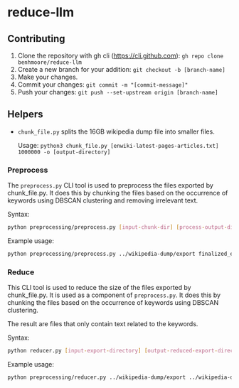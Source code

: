 # reduce-llm

## Contributing

1. Clone the repository with gh cli (https://cli.github.com):
   `gh repo clone benhmoore/reduce-llm`
2. Create a new branch for your addition:
   `git checkout -b [branch-name]`
3. Make your changes.
4. Commit your changes:
   `git commit -m "[commit-message]"`
5. Push your changes:
   `git push --set-upstream origin [branch-name]`

## Helpers

- `chunk_file.py` splits the 16GB wikipedia dump file into smaller files.

  Usage: `python3 chunk_file.py [enwiki-latest-pages-articles.txt] 1000000 -o [output-directory]`

### Preprocess

The `preprocess.py` CLI tool is used to preprocess the files exported by chunk_file.py. It does this by chunking the files based on the occurrence of keywords using DBSCAN clustering and removing irrelevant text.

Syntax:

```bash
python preprocessing/preprocess.py [input-chunk-dir] [process-output-dir] [keywords-file.json]
```

Example usage:

```bash
python preprocessing/preprocess.py ../wikipedia-dump/export finalized_exports preprocessor_keywords.json
```

### Reduce

This CLI tool is used to reduce the size of the files exported by chunk_file.py. It is used as a component of `preprocess.py`. It does this by chunking the files based on the occurrence of keywords using DBSCAN clustering.

The result are files that only contain text related to the keywords.

Syntax:

```bash
python reducer.py [input-export-directory] [output-reduced-export-directory] [keywords-file.json] [chunk-size] [max-file-size]
```

Example usage:

```bash
python preprocessing/reducer.py ../wikipedia-dump/export ../wikipedia-dump/reduced-export preprocessing/example_keywords.json 1000 104857600
```

